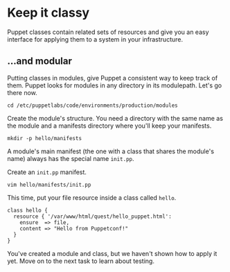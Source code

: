 # Keep it classy

Puppet classes contain related sets of resources and give you an easy interface
for applying them to a system in your infrastructure.

## ...and modular

Putting classes in modules, give Puppet a consistent way to keep track of them.
Puppet looks for modules in any directory in its modulepath.  Let's go there
now.

    cd /etc/puppetlabs/code/environments/production/modules

Create the module's structure. You need a directory with the same name as the
module and a manifests directory where you'll keep your manifests.

    mkdir -p hello/manifests

A module's main manifest (the one with a class that shares the module's name)
always has the special name `init.pp`.

Create an `init.pp` manifest.

    vim hello/manifests/init.pp

This time, put your file resource inside a class
called `hello`.

    class hello {
      resource { '/var/www/html/quest/hello_puppet.html':
        ensure  => file,
        content => "Hello from Puppetconf!"
      }
    }

You've created a module and class, but we haven't shown how to apply it yet.
Move on to the next task to learn about testing.
